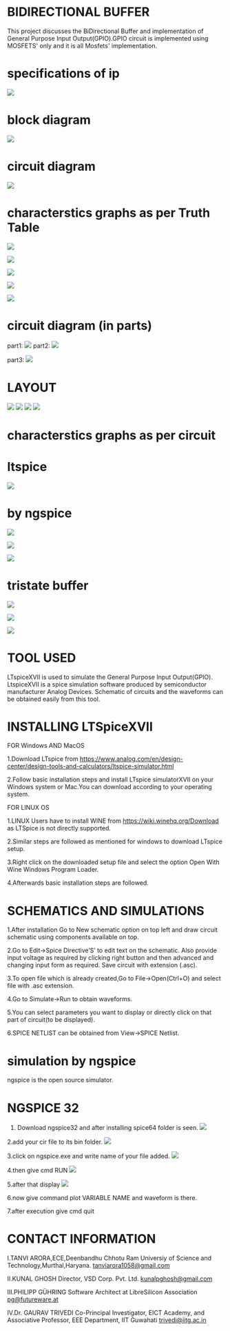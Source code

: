# BIDIRECTIONAL BUFFER
This project discusses the BiDirectional Buffer and implementation of General Purpose Input Output(GPIO).GPIO circuit is implemented using MOSFETS' only and it is all Mosfets' implementation.

# specifications of ip

![](https://github.com/tanu2303/BidirectionalBuffer-GPIO/blob/master/Waveforms_ngspice/specifications.png)

# block diagram
![](https://github.com/tanu2303/BidirectionalBuffer-GPIO/blob/master/img/Screenshot%20(4609).png)

# circuit diagram
![](https://github.com/tanu2303/BidirectionalBuffer-GPIO/blob/master/Waveforms_ltspice/ckt.png)


# characterstics graphs as per Truth Table
![](https://github.com/tanu2303/BidirectionalBuffer-GPIO/blob/master/png/Screenshot%20(5107).png)

![](https://github.com/tanu2303/BidirectionalBuffer-GPIO/blob/master/png/Screenshot%20(5104).png)

![](https://github.com/tanu2303/BidirectionalBuffer-GPIO/blob/master/png/Screenshot%20(5099).png)

![](https://github.com/tanu2303/BidirectionalBuffer-GPIO/blob/master/png/Screenshot%20(5098).png)

![](https://github.com/tanu2303/BidirectionalBuffer-GPIO/blob/master/png/Screenshot%20(5064).png)

# circuit diagram (in parts)
part1:
![](https://github.com/tanu2303/BidirectionalBuffer-GPIO/blob/master/png/Screenshot%20(5061).png)
part2:
![](https://github.com/tanu2303/BidirectionalBuffer-GPIO/blob/master/png/Screenshot%20(5062).png)

part3:
![](https://github.com/tanu2303/BidirectionalBuffer-GPIO/blob/master/png/Screenshot%20(5063).png)


# LAYOUT 

![](https://github.com/tanu2303/BidirectionalBuffer-GPIO/blob/master/layout/Screenshot%20(5091).png)
![](https://github.com/tanu2303/BidirectionalBuffer-GPIO/blob/master/layout/Screenshot%20(5092).png)
![](https://github.com/tanu2303/BidirectionalBuffer-GPIO/blob/master/layout/Screenshot%20(5093).png)
![](https://github.com/tanu2303/BidirectionalBuffer-GPIO/blob/master/layout/Screenshot%20(5094).png)

# characterstics graphs as per circuit

# ltspice
![](https://github.com/tanu2303/BidirectionalBuffer-GPIO/blob/master/png/Screenshot%20(5107).png)

# by ngspice
![](https://github.com/tanu2303/BidirectionalBuffer-GPIO/blob/master/Waveforms_ngspice/1n.png)

![](https://github.com/tanu2303/BidirectionalBuffer-GPIO/blob/master/Waveforms_ngspice/2n.png)

![](https://github.com/tanu2303/BidirectionalBuffer-GPIO/blob/master/Waveforms_ngspice/3n.png)

# tristate buffer

![](https://github.com/tanu2303/BidirectionalBuffer-GPIO/blob/master/New/Screenshot%20(4980).png)

![](https://github.com/tanu2303/BidirectionalBuffer-GPIO/blob/master/New/Screenshot%20(4981).png)

![](https://github.com/tanu2303/BidirectionalBuffer-GPIO/blob/master/New/Screenshot%20(4983).png)

# TOOL USED
LTspiceXVII is used to simulate the General Purpose Input Output(GPIO). LtspiceXVII is a spice simulation software produced by semiconductor manufacturer Analog Devices. Schematic of circuits and the waveforms can be obtained easily from this tool.

# INSTALLING LTSpiceXVII

   FOR Windows AND MacOS

  1.Download LTspice from https://www.analog.com/en/design-center/design-tools-and-calculators/ltspice-simulator.html 
  
  2.Follow basic installation steps and install LTspice simulatorXVII on your Windows system or Mac.You can download according to your       operating system.

   FOR LINUX OS
	
   1.LINUX Users have to install WINE from https://wiki.winehq.org/Download as LTSpice is not directly supported.
   
   2.Similar steps are followed as mentioned for windows to download LTspice setup.
   
   3.Right click on the downloaded setup file and select the option Open With Wine Windows Program Loader.
   
   4.Afterwards basic installation steps are followed.
	
# SCHEMATICS AND SIMULATIONS

  1.After installation Go to New schematic option on top left and draw circuit schematic using components available on top.
  
  2.Go to Edit->Spice Directive’S’ to edit text on the schematic. Also provide input voltage as required by clicking right button and then advanced and changing input form as required. Save circuit with extension (.asc).

  3.To open file which is already created,Go to File->Open(Ctrl+O) and select file with .asc extension.

  4.Go to Simulate->Run to obtain waveforms.

  5.You can select parameters you want to display or directly click on that part of circuit(to be displayed). 

  6.SPICE NETLIST can be obtained from View->SPICE Netlist.
  

# simulation by ngspice

ngspice is the open source simulator.

# NGSPICE 32
1. Download ngspice32 and after installing spice64 folder is seen.
![](https://github.com/tanu2303/BidirectionalBuffer-GPIO/blob/master/NGSPICE%2032/A.png)

2.add your cir file to its bin folder.
![](https://github.com/tanu2303/BidirectionalBuffer-GPIO/blob/master/NGSPICE%2032/B.png)

3.click on ngspice.exe and write name of your file added.
![](https://github.com/tanu2303/BidirectionalBuffer-GPIO/blob/master/NGSPICE%2032/C.png)

4.then give cmd RUN
![](https://github.com/tanu2303/BidirectionalBuffer-GPIO/blob/master/NGSPICE%2032/D.png)

5.after that display
![](https://github.com/tanu2303/BidirectionalBuffer-GPIO/blob/master/NGSPICE%2032/E.png)

6.now give command plot VARIABLE NAME and waveform is there.

7.after execution give cmd quit

# CONTACT INFORMATION
I.TANVI ARORA,ECE,Deenbandhu Chhotu Ram Universiy of Science and Technology,Murthal,Haryana. tanviarora1058@gmail.com

II.KUNAL GHOSH Director, VSD Corp. Pvt. Ltd. kunalpghosh@gmail.com

III.PHILIPP GÜHRING Software Architect at LibreSilicon Association pg@futureware.at

IV.Dr. GAURAV TRIVEDI Co-Principal Investigator, EICT Academy,
and Associative Professor, EEE Department, IIT Guwahati trivedi@iitg.ac.in
